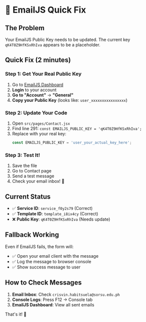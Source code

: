 # 🔧 EmailJS Quick Fix

## The Problem
Your EmailJS Public Key needs to be updated. The current key `qK4T0Z9HfKSxRhIva` appears to be a placeholder.

## Quick Fix (2 minutes)

### Step 1: Get Your Real Public Key
1. Go to [EmailJS Dashboard](https://dashboard.emailjs.com)
2. **Login** to your account
3. **Go to "Account"** → **"General"**
4. **Copy your Public Key** (looks like: `user_xxxxxxxxxxxxxxxx`)

### Step 2: Update Your Code
1. Open `src/pages/Contact.jsx`
2. Find line 291: `const EMAILJS_PUBLIC_KEY = 'qK4T0Z9HfKSxRhIva';`
3. Replace with your real key:
   ```javascript
   const EMAILJS_PUBLIC_KEY = 'user_your_actual_key_here';
   ```

### Step 3: Test It!
1. Save the file
2. Go to Contact page
3. Send a test message
4. Check your email inbox! 📧

## Current Status
- ✅ **Service ID**: `service_f0y2s79` (Correct)
- ✅ **Template ID**: `template_i8ix4cy` (Correct)  
- ❌ **Public Key**: `qK4T0Z9HfKSxRhIva` (Needs update)

## Fallback Working
Even if EmailJS fails, the form will:
- ✅ Open your email client with the message
- ✅ Log the message to browser console
- ✅ Show success message to user

## How to Check Messages
1. **Email Inbox**: Check `crisvin.habitsuela@sorsu.edu.ph`
2. **Console Logs**: Press F12 → Console tab
3. **EmailJS Dashboard**: View all sent emails

That's it! 🚀
